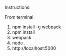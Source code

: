 Instructions:

From terminal: 



1. npm install -g webpack 
1. npm install
2. webpack
3. node . 
4. http://localhost:5000

